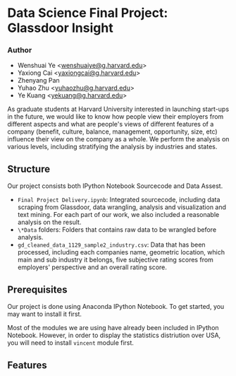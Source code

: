 # Data Science Final Project: Glassdoor Insight #

### Author

* Wenshuai Ye \<wenshuaiye@g.harvard.edu\>
* Yaxiong Cai \<yaxiongcai@g.harvard.edu\>
* Zhenyang Pan 
* Yuhao Zhu \<yuhaozhu@g.harvard.edu\>
* Ye Kuang \<yekuang@g.harvard.edu\>

As graduate students at Harvard University interested in launching start-ups in the future, we would like to know how people view their employers from different aspects and what are people's views of different features of a company (benefit, culture, balance, management, opportunity, size, etc) influence their view on the company as a whole. We perform the analysis on various levels, including stratifying the analysis by industries and states.

## Structure
Our project consists both IPython Notebook Sourcecode and Data Assest.

- `Final Project Delivery.ipynb`: Integrated sourcecode, including data scraping from Glassdoor, data wrangling, analysis and visualization and text mining. For each part of our work, we also included a reasonable analysis on the result.
- `\*Data` folders: Folders that contains raw data to be wrangled before analysis.
- `gd_cleaned_data_1129_sample2_industry.csv`: Data that has been processed, including each companies name, geometric location, which main and sub industry it belongs, five subjective rating scores from employers' perspective and an overall rating score.

## Prerequisites
Our project is done using Anaconda IPython Notebook. To get started, you may want to install it first.

Most of the modules we are using have already been included in IPython Notebook. However, in order to display the statistics distriution over USA, you will need to install `vincent` module first.

## Features